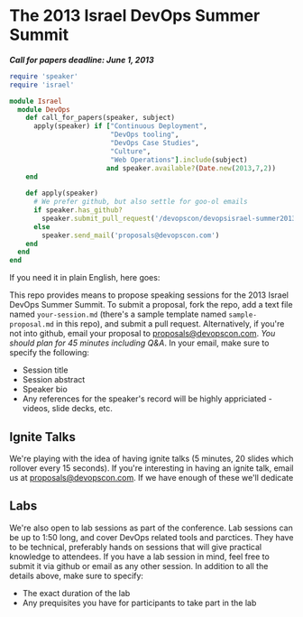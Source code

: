 The 2013 Israel DevOps Summer Summit 
===========================================

___Call for papers deadline: June 1, 2013___  

```ruby
require 'speaker'
require 'israel'

module Israel
  module DevOps
    def call_for_papers(speaker, subject)
      apply(speaker) if ["Continuous Deployment", 
                         "DevOps tooling", 
                         "DevOps Case Studies", 
                         "Culture",
                         "Web Operations"].include(subject) 
                        and speaker.available?(Date.new(2013,7,2))
    end
    
    def apply(speaker)
      # We prefer github, but also settle for goo-ol emails
      if speaker.has_github?
        speaker.submit_pull_request('/devopscon/devopsisrael-summer2013')
      else
        speaker.send_mail('proposals@devopscon.com')
    end
  end
end
```

If you need it in plain English, here goes:

This repo provides means to propose speaking sessions for the 2013 Israel DevOps Summer Summit. To submit a proposal, fork the repo, add a text file named `your-session.md` (there's a sample template named `sample-proposal.md` in this repo), and submit a pull request. Alternatively, if you're not into github, email your proposal to proposals@devopscon.com. *You should plan for 45 minutes including Q&A*. In your email, make sure to specify the following:

- Session title
- Session abstract
- Speaker bio
- Any references for the speaker's record will be highly appriciated - videos, slide decks, etc.

Ignite Talks
----
We're playing with the idea of having ignite talks (5 minutes, 20 slides which rollover every 15 seconds). 
If you're interesting in having an ignite talk, email us at proposals@devopscon.com. If we have enough of these we'll dedicate 

Labs
----
We're also open to lab sessions as part of the conference. Lab sessions can be up to 1:50 long, and cover DevOps related tools and parctices. They have to be technical, preferably hands on sessions that will give practical knowledge to attendees. If you have a lab session in mind, feel free to submit it via github or email as any other session. In addition to all the details above, make sure to specify: 
- The exact duration of the lab
- Any prequisites you have for participants to take part in the lab 


